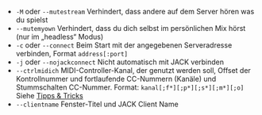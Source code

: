 - `-M` oder `--mutestream` Verhindert, dass andere auf dem Server hören was
  du spielst
- `--mutemyown` Verhindert, dass du dich selbst im persönlichen Mix hörst
  (nur im „headless“ Modus)
-  `-c` oder `--connect` Beim Start mit der angegebenen Serveradresse
   verbinden, Format `address[:port]`
-  `-j` oder `--nojackconnect` Nicht automatisch mit JACK verbinden
-  `--ctrlmidich` MIDI-Controller-Kanal, der genutzt werden soll, Offset der
   Kontrollnummer und fortlaufende CC-Nummern (Kanäle) und Stummschalten
   CC-Nummer. Format: `kanal[;f*][;p*][;s*][;m*][;o]` Siehe [Tipps &
   Tricks](Tips-Tricks-More#ctrlmidich-für-midi-controller-verwenden)
- `--clientname` Fenster-Titel und JACK Client Name
